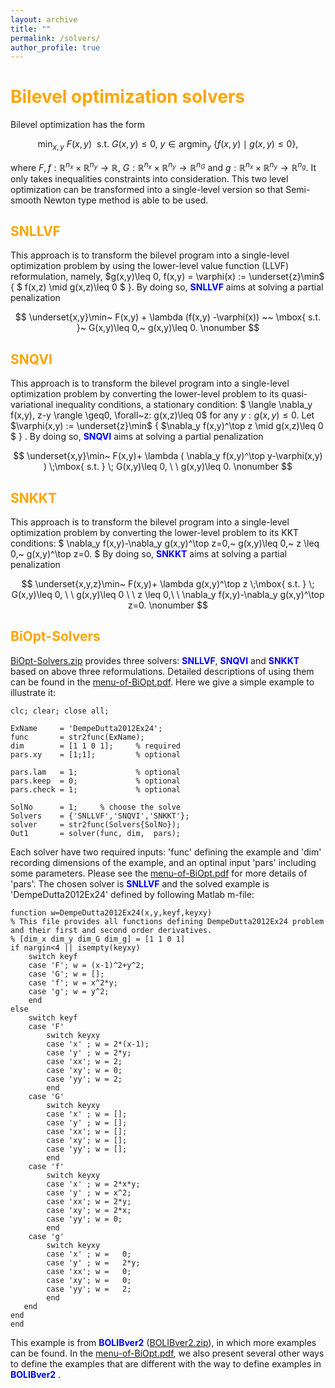 ```yaml
---
layout: archive
title: ""   
permalink: /solvers/
author_profile: true
---
```


<span style="color:orange">Bilevel optimization solvers</span> 
===

Bilevel optimization has the form

$$ \min_{x,y}~ F(x,y)~~ \mbox{s.t.}~  G(x,y)\leq 0,~ y\in \mbox{argmin}_y~ \{ f(x,y)\mid g(x,y)\leq 0 \}, \nonumber $$

where  $F,f:\mathbb{R}^{n_x}\times\mathbb{R}^{n_y}\rightarrow \mathbb{R}$, $G:\mathbb{R}^{n_x}\times\mathbb{R}^{n_y}\rightarrow \mathbb{R}^{n_G}$ and $g:\mathbb{R}^{n_x}\times\mathbb{R}^{n_y}\rightarrow \mathbb{R}^{n_g}$. It only takes inequalities constraints into consideration. This two level optimization can be transformed into a single-level version so that Semi-smooth Newton type method is able to be used. 

<span style="color:orange">SNLLVF</span>
---
This approach is to transform the bilevel program into a single-level optimization problem by using
the lower-level value function (LLVF) reformulation, namely,  $g(x,y)\leq 0, f(x,y) = \varphi(x) := \underset{z}\min$ \{ $ f(x,z) \mid g(x,z)\leq 0 $ \}.   By doing so, <span style="color:blue">**SNLLVF**</span> aims at solving a partial penalization

$$ \underset{x,y}\min~ F(x,y) + \lambda (f(x,y) -\varphi(x)) ~~ \mbox{ s.t. }~  G(x,y)\leq 0,~ g(x,y)\leq 0. \nonumber $$
 
 
<span style="color:orange">SNQVI</span>
---
This approach is to transform the bilevel program into a single-level optimization problem 
by converting the lower-level problem to its quasi-variational inequality conditions, a stationary condition: $ \langle \nabla_y f(x,y), z-y \rangle \geq0, \forall~z: g(x,z)\leq 0$ for any $y: g(x,y)\leq 0$. Let $\varphi(x,y) := \underset{z}\min$ \{ $\nabla_y f(x,y)^\top z \mid g(x,z)\leq 0 $ \} .  By doing so,  <span style="color:blue">**SNQVI**</span> aims at solving a partial penalization

$$ \underset{x,y}\min~ F(x,y)+ \lambda ( \nabla_y f(x,y)^\top y-\varphi(x,y) ) \;\mbox{ s.t. } \; G(x,y)\leq 0,  \ \   g(x,y)\leq 0. \nonumber $$


<span style="color:orange">SNKKT</span>
---
This approach is to transform the bilevel program into a single-level optimization problem 
by converting the lower-level problem to its KKT conditions: $ \nabla_y f(x,y)-\nabla_y g(x,y)^\top z=0,~ g(x,y)\leq 0,~  z \leq 0,~   g(x,y)^\top z=0. $ By doing so,  <span style="color:blue">**SNKKT**</span> aims at solving a partial penalization

$$ \underset{x,y,z}\min~ F(x,y)+ \lambda g(x,y)^\top z \;\mbox{ s.t. } \; G(x,y)\leq 0,  \ \   g(x,y)\leq 0
\ \ z \leq 0,\ \ \nabla_y f(x,y)-\nabla_y g(x,y)^\top z=0. \nonumber $$


<span style="color:orange">BiOpt-Solvers</span>
---
[BiOpt-Solvers.zip](/files/BiOpt-Solvers.zip) provides three solvers: <span style="color:blue">**SNLLVF**</span>, <span style="color:blue">**SNQVI**</span>  and <span style="color:blue">**SNKKT**</span> based on above three reformulations. Detailed descriptions of using them can be found in  the [menu-of-BiOpt.pdf](\files\menu-of-BiOpt.pdf). Here we give a simple example to illustrate it:

```
clc; clear; close all; 

ExName     = 'DempeDutta2012Ex24'; 
func       = str2func(ExName);
dim        = [1 1 0 1];     % required
pars.xy    = [1;1];         % optional

pars.lam   = 1;             % optional
pars.keep  = 0;             % optional 
pars.check = 1;             % optional

SolNo      = 1;     % choose the solve
Solvers    = {'SNLLVF','SNQVI','SNKKT'}; 
solver     = str2func(Solvers{SolNo});  
Out1       = solver(func, dim,  pars);
```

Each solver have two required inputs: 'func' defining the example and 'dim' recording dimensions of the example, and an optinal input 'pars' including some parameters. Please see the [menu-of-BiOpt.pdf](\files\menu-of-BiOpt.pdf) for more details of 'pars'. The chosen solver is <span style="color:blue">**SNLLVF**</span> and the solved example is 'DempeDutta2012Ex24' defined by following Matlab m-file:

```
function w=DempeDutta2012Ex24(x,y,keyf,keyxy)
% This file provides all functions defining DempeDutta2012Ex24 problem and their first and second order derivatives.
% [dim_x dim_y dim_G dim_g] = [1 1 0 1]
if nargin<4 || isempty(keyxy)
    switch keyf
    case 'F'; w = (x-1)^2+y^2;
    case 'G'; w = []; 
    case 'f'; w = x^2*y;      
    case 'g'; w = y^2; 
    end    
else
    switch keyf
    case 'F'
        switch keyxy
        case 'x' ; w = 2*(x-1);         
        case 'y' ; w = 2*y;        
        case 'xx'; w = 2;
        case 'xy'; w = 0;
        case 'yy'; w = 2;
        end 
    case 'G'  
        switch keyxy
        case 'x' ; w = [];    
        case 'y' ; w = [];      
        case 'xx'; w = [];
        case 'xy'; w = [];
        case 'yy'; w = [];
        end           
	case 'f'   
        switch keyxy
        case 'x' ; w = 2*x*y;    
        case 'y' ; w = x^2;          
        case 'xx'; w = 2*y;
        case 'xy'; w = 2*x;
        case 'yy'; w = 0;
        end           
	case 'g'   
        switch keyxy
        case 'x' ; w =   0;  
        case 'y' ; w =   2*y;         
        case 'xx'; w =   0;  
        case 'xy'; w =   0;  
        case 'yy'; w =   2; 
        end        
   end   
end
end
```

This example is from <span style="color:blue">**BOLIBver2**</span> ([BOLIBver2.zip](/files/BOLIBver2.zip)), in which more examples can be found. In  the [menu-of-BiOpt.pdf](\files\menu-of-BiOpt.pdf), we also present several other ways to define the examples that are different with the way to define examples in  <span style="color:blue">**BOLIBver2**</span> .


